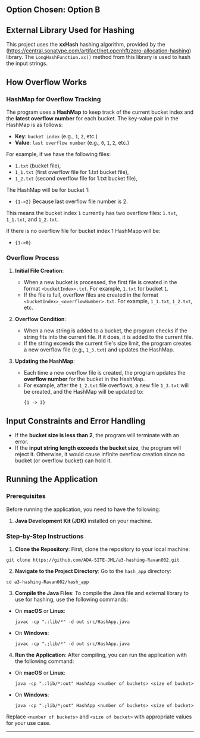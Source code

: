 ## Option Chosen: **Option B**


## External Library Used for Hashing

This project uses the **xxHash** hashing algorithm, provided by the (https://central.sonatype.com/artifact/net.openhft/zero-allocation-hashing) library. The `LongHashFunction.xx()` method from this library is used to hash the input strings.
## How Overflow Works

### HashMap for Overflow Tracking

The program uses a **HashMap** to keep track of the current bucket index and the **latest overflow number** for each bucket. The key-value pair in the HashMap is as follows:

- **Key**: `bucket index` (e.g., `1`, `2`, etc.)
- **Value**: `last overflow number` (e.g., `0`, `1`, `2`, etc.)

For example, if we have the following files:
- `1.txt` (bucket file),
- `1_1.txt` (first overflow file for 1.txt bucket file),
- `1_2.txt` (second overflow file for 1.txt bucket file),

The HashMap will be for bucket 1:
- `{1->2}` Because last overflow file number is 2.


This means the bucket index `1` currently has two overflow files: `1.txt`, `1_1.txt`, and `1_2.txt`.

If there is no overflow file for bucket index 1 HashMapp will be:
- `{1->0}`

### Overflow Process

1. **Initial File Creation**:
   - When a new bucket is processed, the first file is created in the format `<bucketIndex>.txt`. For example, `1.txt` for bucket `1`.
   - If the file is full, overflow files are created in the format `<bucketIndex>_<overflowNumber>.txt`. For example, `1_1.txt`, `1_2.txt`, etc.

2. **Overflow Condition**:
   - When a new string is added to a bucket, the program checks if the string fits into the current file. If it does, it is added to the current file.
   - If the string exceeds the current file's size limit, the program creates a new overflow file (e.g., `1_3.txt`) and updates the HashMap.

3. **Updating the HashMap**:
   - Each time a new overflow file is created, the program updates the **overflow number** for the bucket in the HashMap.
   - For example, after the `1_2.txt` file overflows, a new file `1_3.txt` will be created, and the HashMap will be updated to:
     ```
     {1 -> 3}
     ```


## Input Constraints and Error Handling
- If the **bucket size is less than 2**, the program will terminate with an error.
- If the **input string length exceeds the bucket size**, the program will reject it. Otherwise, it would cause infinite overflow creation since no bucket (or overflow bucket) can hold it.

## Running the Application

### Prerequisites

Before running the application, you need to have the following:
1. **Java Development Kit (JDK)** installed on your machine.

### Step-by-Step Instructions

1. **Clone the Repository**:
First, clone the repository to your local machine:
  ```
  git clone https://github.com/ADA-SITE-JML/a3-hashing-Ravan002.git
  ```

2. **Navigate to the Project Directory**:
Go to the `hash_app` directory:
  ```
  cd a3-hashing-Ravan002/hash_app
  ```

3. **Compile the Java Files**:
To compile the Java file and external library to use for hashing, use the following commands:

- On **macOS** or **Linux**:
  ```
  javac -cp ".:lib/*" -d out src/HashApp.java
  ```

- On **Windows**:
  ```
  javac -cp ".;lib/*" -d out src/HashApp.java
  ```

4. **Run the Application**:
After compiling, you can run the application with the following command:

- On **macOS** or **Linux**:
  ```
  java -cp ".:lib/*:out" HashApp <number of buckets> <size of bucket>
  ```

- On **Windows**:
  ```
  java -cp ".;lib/*;out" HashApp <number of buckets> <size of bucket>
  ```

Replace `<number of buckets>` and `<size of bucket>` with appropriate values for your use case.

---
